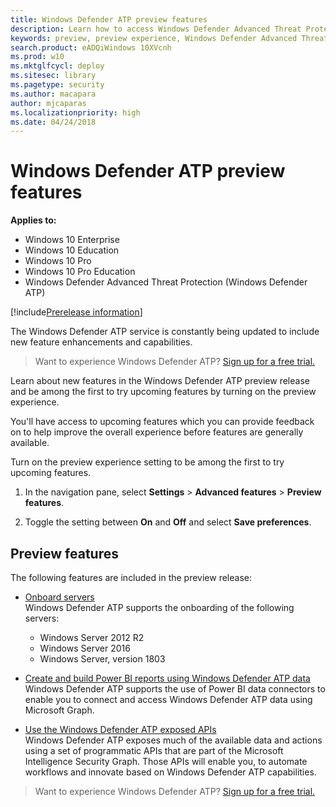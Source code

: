 ```yaml
---
title: Windows Defender ATP preview features
description: Learn how to access Windows Defender Advanced Threat Protection preview features.
keywords: preview, preview experience, Windows Defender Advanced Threat Protection, features, updates
search.product: eADQiWindows 10XVcnh
ms.prod: w10
ms.mktglfcycl: deploy
ms.sitesec: library
ms.pagetype: security
ms.author: macapara
author: mjcaparas
ms.localizationpriority: high
ms.date: 04/24/2018
---
```


# Windows Defender ATP preview features

**Applies to:**

- Windows 10 Enterprise
- Windows 10 Education
- Windows 10 Pro
- Windows 10 Pro Education
- Windows Defender Advanced Threat Protection (Windows Defender ATP)

[!include[Prerelease information](prerelease.md)]

The Windows Defender ATP service is constantly being updated to include new feature enhancements and capabilities.

>Want to experience Windows Defender ATP? [Sign up for a free trial.](https://www.microsoft.com/en-us/WindowsForBusiness/windows-atp?ocid=docs-wdatp-preview-abovefoldlink) 


Learn about new features in the Windows Defender ATP preview release and be among the first to try upcoming features by turning on the preview experience.

You'll have access to upcoming features which you can provide feedback on to help improve the overall experience before features are generally available.

Turn on the preview experience setting to be among the first to try upcoming features.

1. In the navigation pane, select **Settings** > **Advanced features** > **Preview features**.

2. Toggle the setting between **On** and **Off** and select **Save preferences**.

## Preview features
The following features are included in the preview release:

- [Onboard servers](configure-server-endpoints-windows-defender-advanced-threat-protection.md)<br>
Windows Defender ATP supports the onboarding of the following servers:
    - Windows Server 2012 R2
    - Windows Server 2016
    - Windows Server, version 1803

- [Create and build Power BI reports using Windows Defender ATP data](powerbi-reports-windows-defender-advanced-threat-protection.md)<br>
Windows Defender ATP supports the use of Power BI data connectors to enable you to connect and access Windows Defender ATP data using Microsoft Graph.

- [Use the Windows Defender ATP exposed APIs](exposed-apis-windows-defender-advanced-threat-protection.md)<br>
    Windows Defender ATP exposes much of the available data and actions using a set of programmatic APIs that are part of the Microsoft Intelligence Security Graph. Those APIs will enable you, to automate workflows and innovate based on Windows Defender ATP capabilities.


>Want to experience Windows Defender ATP? [Sign up for a free trial.](https://www.microsoft.com/en-us/WindowsForBusiness/windows-atp?ocid=docs-wdatp-preview-belowfoldlink)  

